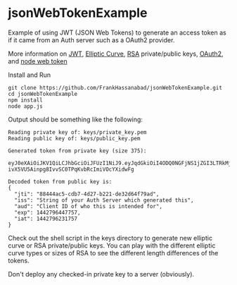 jsonWebTokenExample
==================

Example of using JWT (JSON Web Tokens) to generate an access token as if it
came from an Auth server such as a OAuth2 provider.

More information on [JWT](https://tools.ietf.org/html/rfc7515#section-3.3),
[Elliptic Curve](https://wiki.openssl.org/index.php/Command_Line_Elliptic_Curve_Operations),
[RSA](https://wiki.openssl.org/index.php/Command_Line_Utilities#rsa_.2F_genrsa) private/public keys,
[OAuth2](https://tools.ietf.org/html/rfc6749), and
[node web token](https://github.com/auth0/node-jsonwebtoken)


Install and Run

```
git clone https://github.com/FrankHassanabad/jsonWebTokenExample.git
cd jsonWebTokenExample
npm install
node app.js
```


Output should be something like the following:

```
Reading private key of: keys/private_key.pem
Reading public key of: keys/public_key.pem

Generated token from private key (size 375):

eyJ0eXAiOiJKV1QiLCJhbGciOiJFUzI1NiJ9.eyJqdGkiOiI4ODQ0NGFjNS1jZGI3LTRkMjctYjIyMS1kZTMyZDY0Zjc5YWQiLCJpc3MiOiJTdHJpbmcgb2YgeW91ciBBdXRoIFNlcnZlciB3aGljaCBnZW5lcmF0ZWQgdGhpcyIsImF1ZCI6IkNsaWVudCBJRCBvZiB3aG8gdGhpcyBpcyBpbnRlbmRlZCBmb3IiLCJleHAiOjE0NDI3OTY0NDc3NTcsImlhdCI6MTQ0Mjc5NjIzMTc1N30.59813RD2iKWcL5av9GgW600ubf22EDo8CmtEcWqMXLkHy-ivX5VU5Ainpg8IvvSC0TPqKvbRcImiVOcYXidwFg

Decoded token from public key is:
{
  "jti": "88444ac5-cdb7-4d27-b221-de32d64f79ad",
  "iss": "String of your Auth Server which generated this",
  "aud": "Client ID of who this is intended for",
  "exp": 1442796447757,
  "iat": 1442796231757
}
```

Check out the shell script in the keys directory to generate new elliptic curve or RSA
private/public keys.  You can play with the different elliptic curve types or sizes of
RSA to see the different length differences of the tokens.

Don't deploy any checked-in private key to a server (obviously).  

